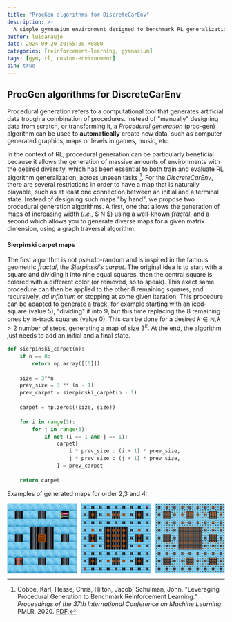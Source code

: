 ```yaml
---
title: "ProcGen algorithms for DiscreteCarEnv"
description: >-
  A simple gymnasium environment designed to benchmark RL generalization.
author: luisaraujo
date: 2024-09-20 20:55:00 +0800
categories: [reinforcement-learning, gymnasium]
tags: [gym, rl, custom-environment]
pin: true
---
```


## ProcGen algorithms for DiscreteCarEnv

Procedural generation refers to a computational tool that generates artificial data trough a combination of procedures. Instead of "manually" designing data from scratch, or transforming it, a *Procedural generation* (proc-gen) algorithm can be used to **automatically** create new data, such as computer generated graphics, maps or levels in games, music, etc.

In the context of RL, procedural generation can be particularly beneficial because it allows the generation of massive amounts of environments with the desired diversity, which has been essential to both train and evaluate RL algorithm generalization, across unseen tasks [^1]. For the *DiscreteCarEnv*, there are several restrictions in order to have a map that is naturally playable, such as at least one connection between an initial and a terminal state. Instead of designing such maps "by hand", we propose two procedural generation algorithms. A first, one that allows the generation of maps of increasing width (*i.e.,* $ N $) using a well-known *fractal*, and a second which allows you to generate diverse maps for a given matrix dimension, using a graph traversal algorithm.

#### Sierpinski carpet maps

The first algorithm is not pseudo-random and is inspired in the famous geometric *fractal*, the *Sierpinski's carpet*. The original idea is to start with a square and dividing it into nine equal squares, then the central square is colored with a different color (or removed, so to speak). This exact same procedure can then be applied to the other 8 remaining squares, and recursively, *ad infinitum* or stopping at some given iteration. This procedure can be adapted to generate a track, for example starting with an iced-square (value 5), "dividing" it into 9, but this time replacing the 8 remaining ones by in-track squares (value 0). This can be done for a desired $k \in \mathbb{N},k{>2}$ number of steps, generating a map of size $3^{k}$. At the end, the algorithm just needs to add an initial and a final state.

```python
def sierpinski_carpet(n):
    if n == 0:
        return np.array([[5]])

    size = 3**n
    prev_size = 3 ** (n - 1)
    prev_carpet = sierpinski_carpet(n - 1)
    
    carpet = np.zeros((size, size))

    for i in range(3):
        for j in range(3):
            if not (i == 1 and j == 1): 
                carpet[
                    i * prev_size : (i + 1) * prev_size,
                    j * prev_size : (j + 1) * prev_size,
                ] = prev_carpet

    return carpet
```

Examples of generated maps for order 2,3 and 4:

<div style="display: grid; grid-template-columns: repeat(3, 1fr); gap: 10px; align-items: center;">
    <img src="/assets/img/sierpinski9.png" alt="Sierpinski Carpet with depth 9" style="width: 100%; height: auto;">
    <img src="/assets/img/sierpinski27.png" alt="Sierpinski Carpet with depth 27" style="width: 100%; height: auto;">
    <img src="/assets/img/sierpinski81.png" alt="Sierpinski Carpet with depth 81" style="width: 100%; height: auto;">
</div>

[^1]: Cobbe, Karl, Hesse, Chris, Hilton, Jacob, Schulman, John. "Leveraging Procedural Generation to Benchmark Reinforcement Learning." *Proceedings of the 37th International Conference on Machine Learning*, PMLR, 2020. [PDF](https://proceedings.mlr.press/v119/cobbe20a/cobbe20a.pdf).
